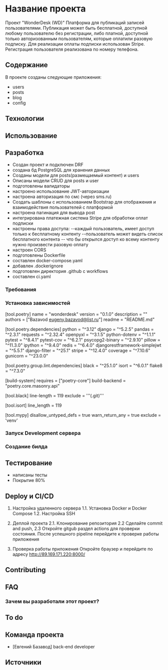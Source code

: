 # Название проекта
Проект "WonderDesk (WD)"
Платформа для публикаций записей пользователями.
Публикация может быть бесплатной, доступной любому пользователю без регистрации,
либо платной, доступной только авторизованным пользователям, которые оплатили разовую подписку.
Для реализации оплаты подписки использован Stripe. 
Регистрация пользователя реализована по номеру телефона.

## Содержание
В проекте созданы следующие приложения:
- users
- posts
- blog
- config

## Технологии

## Использование


## Разработка
- Создан проект и подключен DRF
- создана бд PostgreSQL для хранения данных
- Созданы модели для posts(размещаемый контент) и users
- Описаны модели CRUD для posts и user
- подготовлены валидаторы
- настроено использование JWT-авторизации
- настроена авторизация по смс (через sms.ru)
- Создать шаблоны с использованием Bootstrap для отображения и взаимодействия пользователей с платформой
- настроена пагинация для вывода post
- интегрирована платежная система Stripe для обработки оплат подписки
- настроены права доступа: 
--каждый пользователь, имеет доступ только к бесплатному контенту
--пользователь может видеть список бесплатного контента 
-- что бы открылся доступ ко всему контенту нужно произвести разовую оплату
- настроен CORS
- подготовлены Dockerfile
- составлен docker-compose.yaml
- добавлен .dockerignore
- подготовлен директория .github с workflows 
- составлен ci.yaml



### Требования


### Установка зависимостей
[tool.poetry]
name = "wonderdesk"
version = "0.1.0"
description = ""
authors = ["Bazavod <eugeny.bazavod@list.ru>"]
readme = "README.md"

[tool.poetry.dependencies]
python = "^3.12"
django = "^5.2.5"
pandas = "^2.3.1"
requests = "^2.32.4"
openpyxl = "^3.1.5"
python-dotenv = "^1.1.1"
pytest = "^8.4.1"
pytest-cov = "^6.2.1"
psycopg2-binary = "^2.9.10"
pillow = "^11.3.0"
ipython = "^9.4.0"
redis = "^6.4.0"
djangorestframework-simplejwt = "^5.5.1"
django-filter = "^25.1"
stripe = "^12.4.0"
coverage = "^7.10.6"
gunicorn = "^23.0.0"


[tool.poetry.group.lint.dependencies]
black = "^25.1.0"
isort = "^6.0.1"
flake8 = "^7.3.0"

[build-system]
requires = ["poetry-core"]
build-backend = "poetry.core.masonry.api"

[tool.black]
line-length = 119
exclude = '''(\.git)'''

[tool.isort]
line_length = 119

[tool.mypy]
disallow_untyped_defs = true
warn_return_any = true
exclude = 'venv'


### Запуск Development сервера


### Создание билда


## Тестирование
- написаны тесты 
- Покрытие 80%


## Deploy и CI/CD
1. Настройка удаленного сервера
1.1. Установка Docker и Docker Compose
1.2. Настройка SSH

2. Деплой проекта
2.1. Клонирование репозитория
2.2 Сделайте commit and push, 
2.3 Откройте gitgub раздел actions для проверки состояния. После успешного pipeline 
перейдите к проверке работы приложения

3. Проверка работы приложения
Откройте браузер и перейдите по адресу http://89.169.171.220:8000/

## Contributing

## FAQ 

### Зачем вы разработали этот проект?


## To do

## Команда проекта

- [Евгений Базавод]  back-end developer

## Источники
